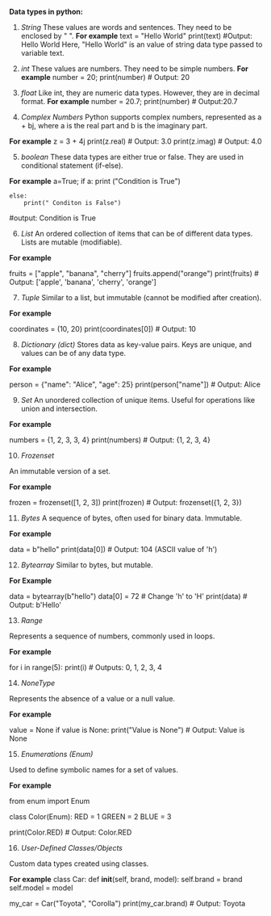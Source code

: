 **Data types in python:**

1. *String* 
These values are words and sentences. They need to be enclosed by " ".
**For example**
        text = "Hello World"
        print(text) #Output: Hello World 
        Here, "Hello World" is an value of string data type passed to variable text. 

2. *int*
These values are numbers. They need to be simple numbers.
**For example**
    number = 20;
    print(number) # Output: 20

3. *float*
Like int, they are numeric data types. However, they are in decimal format.
**For example**
    number = 20.7;
    print(number) # Output:20.7

4. *Complex Numbers*
Python supports complex numbers, represented as a + bj, where a is the real part and b is the imaginary part.

**For example**
    z = 3 + 4j
    print(z.real)  # Output: 3.0
    print(z.imag)  # Output: 4.0

5. *boolean*
These data types are either true or false. They are used in conditional statement (if-else).

**For example**
    a=True;
    if a: 
        print ("Condition is True")
    
    else:
        print(" Conditon is False")

#output: Condition is True

6. *List*
An ordered collection of items that can be of different data types. Lists are mutable (modifiable).

**For example**

fruits = ["apple", "banana", "cherry"]
fruits.append("orange")
print(fruits)  # Output: ['apple', 'banana', 'cherry', 'orange']

7. *Tuple*
Similar to a list, but immutable (cannot be modified after creation).

**For example**

coordinates = (10, 20)
print(coordinates[0])  # Output: 10

8. *Dictionary (dict)*
Stores data as key-value pairs. Keys are unique, and values can be of any data type.

**For example**

person = {"name": "Alice", "age": 25}
print(person["name"])  # Output: Alice

9. *Set*
An unordered collection of unique items. Useful for operations like union and intersection.

**For example**

numbers = {1, 2, 3, 3, 4}
print(numbers)  # Output: {1, 2, 3, 4}

10. *Frozenset*

An immutable version of a set.

**For example**

frozen = frozenset([1, 2, 3])
print(frozen)  # Output: frozenset({1, 2, 3})

11. *Bytes*
 A sequence of bytes, often used for binary data. Immutable.

**For example**

data = b"hello"
print(data[0])  # Output: 104 (ASCII value of 'h')

12. *Bytearray*
Similar to bytes, but mutable.

**For Example**

data = bytearray(b"hello")
data[0] = 72  # Change 'h' to 'H'
print(data)  # Output: b'Hello'

13. *Range*

Represents a sequence of numbers, commonly used in loops.

**For example**

for i in range(5):
    print(i)  # Outputs: 0, 1, 2, 3, 4

14. *NoneType*

Represents the absence of a value or a null value.

**For example**

value = None
if value is None:
    print("Value is None")  # Output: Value is None

15. *Enumerations (Enum)*

Used to define symbolic names for a set of values.

**For example**

from enum import Enum

class Color(Enum):
    RED = 1
    GREEN = 2
    BLUE = 3

print(Color.RED)  # Output: Color.RED

16. *User-Defined Classes/Objects*

Custom data types created using classes.

**For example**
class Car:
    def __init__(self, brand, model):
        self.brand = brand
        self.model = model

my_car = Car("Toyota", "Corolla")
print(my_car.brand)  # Output: Toyota

    